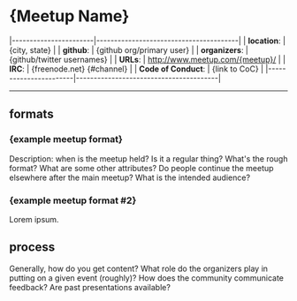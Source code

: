 # {Meetup Name}

|-----------------------|----------------------------------------|
| **location**:         | {city, state}                          |
| **github**:           | {github org/primary user}              |
| **organizers**:       | {github/twitter usernames}             |
| **URLs**:             | http://www.meetup.com/{meetup}/        |
| **IRC**:              | {freenode.net} {#channel}              |
| **Code of Conduct**:  | {link to CoC}                          |
|-----------------------|----------------------------------------|

---------------------------

## formats

### {example meetup format}

Description: when is the meetup held? Is it a regular thing? What's the 
rough format? What are some other attributes? Do people continue the meetup
elsewhere after the main meetup? What is the intended audience?

### {example meetup format #2}

Lorem ipsum.

## process

Generally, how do you get content? What role do the organizers play in putting
on a given event (roughly)? How does the community communicate feedback? Are
past presentations available?
